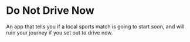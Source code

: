 # Do Not Drive Now

An app that tells you if a local sports match is going to start soon, and will ruin your journey if you set out to drive
now.
